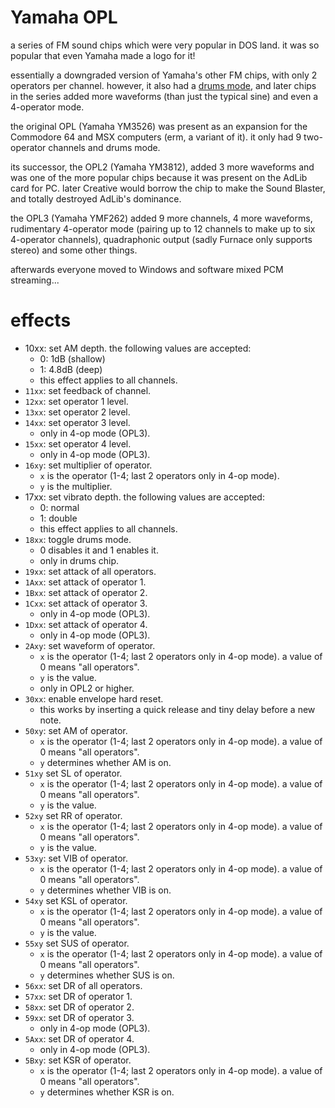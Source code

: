 # Yamaha OPL

a series of FM sound chips which were very popular in DOS land. it was so popular that even Yamaha made a logo for it!

essentially a downgraded version of Yamaha's other FM chips, with only 2 operators per channel.
however, it also had a [drums mode](opll.md), and later chips in the series added more waveforms (than just the typical sine) and even a 4-operator mode.

the original OPL (Yamaha YM3526) was present as an expansion for the Commodore 64 and MSX computers (erm, a variant of it). it only had 9 two-operator channels and drums mode.

its successor, the OPL2 (Yamaha YM3812), added 3 more waveforms and was one of the more popular chips because it was present on the AdLib card for PC.
later Creative would borrow the chip to make the Sound Blaster, and totally destroyed AdLib's dominance.

the OPL3 (Yamaha YMF262) added 9 more channels, 4 more waveforms, rudimentary 4-operator mode (pairing up to 12 channels to make up to six 4-operator channels), quadraphonic output (sadly Furnace only supports stereo) and some other things.

afterwards everyone moved to Windows and software mixed PCM streaming...

# effects

- 10xx: set AM depth. the following values are accepted:
  - 0: 1dB (shallow)
  - 1: 4.8dB (deep)
  - this effect applies to all channels.
- `11xx`: set feedback of channel.
- `12xx`: set operator 1 level.
- `13xx`: set operator 2 level.
- `14xx`: set operator 3 level.
  - only in 4-op mode (OPL3).
- `15xx`: set operator 4 level.
  - only in 4-op mode (OPL3).
- `16xy`: set multiplier of operator.
  - `x` is the operator (1-4; last 2 operators only in 4-op mode).
  - `y` is the multiplier.
- 17xx: set vibrato depth. the following values are accepted:
  - 0: normal
  - 1: double
  - this effect applies to all channels.
- `18xx`: toggle drums mode.
  - 0 disables it and 1 enables it.
  - only in drums chip.
- `19xx`: set attack of all operators.
- `1Axx`: set attack of operator 1.
- `1Bxx`: set attack of operator 2.
- `1Cxx`: set attack of operator 3.
  - only in 4-op mode (OPL3).
- `1Dxx`: set attack of operator 4.
  - only in 4-op mode (OPL3).
- `2Axy`: set waveform of operator.
  - `x` is the operator (1-4; last 2 operators only in 4-op mode). a value of 0 means "all operators".
  - `y` is the value.
  - only in OPL2 or higher.
- `30xx`: enable envelope hard reset.
  - this works by inserting a quick release and tiny delay before a new note.
- `50xy`: set AM of operator.
  - `x` is the operator (1-4; last 2 operators only in 4-op mode). a value of 0 means "all operators".
  - `y` determines whether AM is on.
- `51xy` set SL of operator.
  - `x` is the operator (1-4; last 2 operators only in 4-op mode). a value of 0 means "all operators".
  - `y` is the value.
- `52xy` set RR of operator.
  - `x` is the operator (1-4; last 2 operators only in 4-op mode). a value of 0 means "all operators".
  - `y` is the value.
- `53xy`: set VIB of operator.
  - `x` is the operator (1-4; last 2 operators only in 4-op mode). a value of 0 means "all operators".
  - `y` determines whether VIB is on.
- `54xy` set KSL of operator.
  - `x` is the operator (1-4; last 2 operators only in 4-op mode). a value of 0 means "all operators".
  - `y` is the value.
- `55xy` set SUS of operator.
  - `x` is the operator (1-4; last 2 operators only in 4-op mode). a value of 0 means "all operators".
  - `y` determines whether SUS is on.
- `56xx`: set DR of all operators.
- `57xx`: set DR of operator 1.
- `58xx`: set DR of operator 2.
- `59xx`: set DR of operator 3.
  - only in 4-op mode (OPL3).
- `5Axx`: set DR of operator 4.
  - only in 4-op mode (OPL3).
- `5Bxy`: set KSR of operator.
  - `x` is the operator (1-4; last 2 operators only in 4-op mode). a value of 0 means "all operators".
  - `y` determines whether KSR is on.
